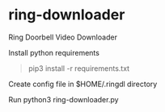 # ring-downloader
Ring Doorbell Video Downloader

Install python requirements
> pip3 install -r requirements.txt


Create config file in $HOME/.ringdl directory

Run python3 ring-downloader.py
